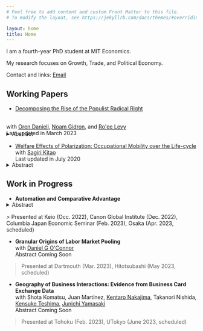 ```yaml
---
# Feel free to add content and custom Front Matter to this file.
# To modify the layout, see https://jekyllrb.com/docs/themes/#overriding-theme-defaults

layout: home
title: Home
---
```


I am a fourth-year PhD student at MIT Economics.

My research focuses on Growth, Trade, and Political Economy.


Contact and links: [Email](mailto:skikuchi@mit.edu)


## Working Papers

- <a href="/files/research/DGKL-Populism.pdf" target="_blank">Decomposing the Rise of the Populist Radical Right</a>
<br>
with <a href="https://www.orendanieli.com/home" target="_blank">Oren Danieli</a>, 
<a href="https://scholar.harvard.edu/gidron/home" target="_blank">Noam Gidron</a>, 
and <a href="https://www.roeelevy.com/" target="_blank">Ro'ee Levy</a><br>
Last updated in March 2023<br>
<details style="margin-bottom: 15px; margin-top: -15px">
	<summary>Abstract</summary>
	Support for populist radical right parties in Europe has dramatically increased in the twenty-first century. We decompose the rise of the populist radical right between 2005 and 2020 into four components: changes in party positions, changes in voter attributes (demographics and opinions), changes in voters' priorities, and a residual. We merge two wide data sets on party positions and voter attributes and estimate voter priorities using a probabilistic voting model. We find that shifts in party positions and changes in voter attributes explain only a negligible part of the rise of populist radical right parties. The primary driver behind the success of these parties lies in voters' changing priorities. Particularly, voters are less likely to decide which party to support based on parties' economic positions. Instead, voters---mainly older, non-unionized, low-educated men---increasingly prioritize nativist cultural issues. This allows populist radical right parties to tap into a pre-existing reservoir of culturally conservative voters.
	
</details>


- <a href="/files/research/KK-ROBOT.pdf" target="_blank">Welfare Effects of Polarization: Occupational Mobility over the Life-cycle</a><br>
with <a href="https://sites.google.com/site/sagirikitao/home" target="_blank">Sagiri Kitao</a><br>
Last updated in July 2020<br>
<details style="margin-bottom: 15px; margin-top: -15px">
	<summary>Abstract</summary>
	What are the welfare effects of polarization: wage and employment losses of middle-class workers relative to low- and high-skill groups? We build a model of overlapping generations who choose consumption, savings, labor supply, and occupations over their life-cycles, and accumulate human capital. We simulate a wage shift observed since the early 1980s and investigate individuals’ responses. Polarization improves welfare of young individuals that are high-skilled, while it hurts low-skilled individuals across all ages and especially younger ones. The gain of the high-skilled is larger for generations entering in later periods, who can fully exploit the rising skill premium.
	
</details>

## Work in Progress

- **Automation and Comparative Advantage**<br>
<details style="margin-bottom: 15px; margin-top: -15px">
	<summary>Abstract</summary>
	I study how automation affects comparative advantage. In the past centuries, the initial stages of economic development featured comparative advantage in low-skill-intensive sectors due to low-skill-labor abundance, as predicted by the Heckscher-Ohlin Theorem. I show, however, that this relationship has weakened—or even reversed—in the 21st century. This decoupling/reversal occurs because automation provides developed countries with endogenous comparative advantage in low-skill-intensive sectors. My counterfactual analysis shows that recent developing countries would have specialized in low-skill intensive sectors and enjoyed more gains from trade, as East Asian countries did, without automation in developed countries.
	
</details>
> Presented at Keio (Occ. 2022), Canon Global Institute (Dec. 2022), Columbia Japan Economic Seminar (Feb. 2023), Osaka (Apr. 2023, scheduled)<br>


- **Granular Origins of Labor Market Pooling**<br>
with  <a href="https://www.danielgoconnor.com" target="_blank">Daniel G O'Connor</a><br>
Abstract Coming Soon<br>
> Presented at Dartmouth (Mar. 2023), Hitotsubashi (May 2023, scheduled)<br>


- **Geography of Business Interactions: Evidence from Business Card Exchange Data** <br>
with Shota Komatsu, 
Juan Martínez, 
<a href="https://knakajima.weebly.com/" target="_blank">Kentaro Nakajima</a>, 
Takanori Nishida, 
<a href="https://sites.google.com/site/kensuketeshima/" target="_blank">Kensuke Teshima</a>, 
 <a href="https://www.junichiyamasaki.com/" target="_blank">Junichi Yamasaki</a><br>
Abstract Coming Soon<br>
> Presented at Tohoku (Feb. 2023), UTokyo (June 2023, scheduled)<br>


